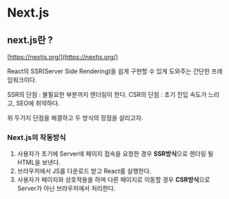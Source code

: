# Next.js

## next.js란 ?

[https://nextjs.org/](https://nextjs.org/)

React의 SSR(Server Side Rendering)을 쉽게 구현할 수 있게 도와주는 간단한 프레임워크이다.

SSR의 단점 : 불필요한 부분까지 렌더링이 한다.
CSR의 단점 : 초기 진입 속도가 느리고, SEO에 취약하다.

위 두가지 단점을 해결하고 두 방식의 장점을 살리고자.

### Next.js의 작동방식

1. 사용자가 초기에 Server에 페이지 접속을 요청한 경우 **SSR방식**으로 렌더링 될 HTML을 보낸다.
2. 브라우저에서 JS를 다운로드 받고 React를 실행한다.
3. 사용자가 페이지와 상호작용을 하며 다른 페이지로 이동할 경우 **CSR방식**으로 Server가 아닌 브라우저에서 처리한다.